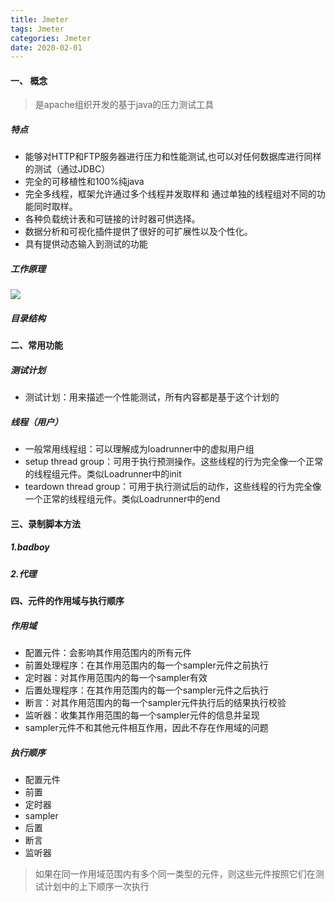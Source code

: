 ```yaml
---
title: Jmeter
tags: Jmeter
categories: Jmeter
date: 2020-02-01
---
```


#### 一、 概念

> 是apache组织开发的基于java的压力测试工具

##### 特点
* 能够对HTTP和FTP服务器进行压力和性能测试,也可以对任何数据库进行同样的测试（通过JDBC）
* 完全的可移植性和100%纯java
* 完全多线程，框架允许通过多个线程并发取样和 通过单独的线程组对不同的功能同时取样。
* 各种负载统计表和可链接的计时器可供选择。
* 数据分析和可视化插件提供了很好的可扩展性以及个性化。
* 具有提供动态输入到测试的功能

##### 工作原理
![](https://fuzui.oss-cn-shenzhen.aliyuncs.com/img/20200129163622.png)

##### 目录结构


#### 二、常用功能

##### 测试计划
* 测试计划：用来描述一个性能测试，所有内容都是基于这个计划的
##### 线程（用户）
* 一般常用线程组：可以理解成为loadrunner中的虚拟用户组
* setup thread group：可用于执行预测操作。这些线程的行为完全像一个正常的线程组元件。类似Loadrunner中的init
* teardown thread group：可用于执行测试后的动作，这些线程的行为完全像一个正常的线程组元件。类似Loadrunner中的end

#### 三、录制脚本方法
##### 1.badboy
##### 2.代理

#### 四、元件的作用域与执行顺序
##### 作用域
* 配置元件：会影响其作用范围内的所有元件
* 前置处理程序：在其作用范围内的每一个sampler元件之前执行
* 定时器：对其作用范围内的每一个sampler有效
* 后置处理程序：在其作用范围内的每一个sampler元件之后执行
* 断言：对其作用范围内的每一个sampler元件执行后的结果执行校验
* 监听器：收集其作用范围的每一个sampler元件的信息并呈现
* sampler元件不和其他元件相互作用，因此不存在作用域的问题

##### 执行顺序
* 配置元件
* 前置
* 定时器
* sampler
* 后置
* 断言
* 监听器
>如果在同一作用域范围内有多个同一类型的元件，则这些元件按照它们在测试计划中的上下顺序一次执行